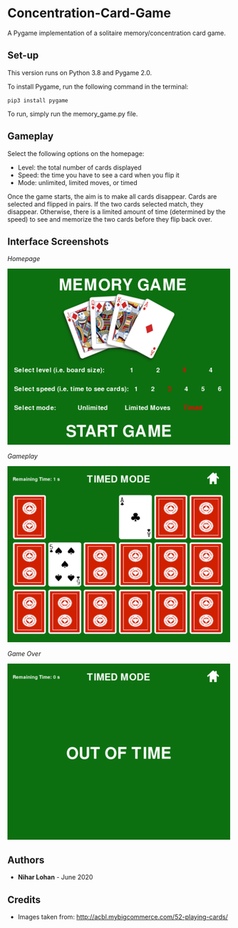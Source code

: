 # Concentration-Card-Game
A Pygame implementation of a solitaire memory/concentration card game.

## Set-up
This version runs on Python 3.8 and Pygame 2.0. 

To install Pygame, run the following command in the terminal:

```
pip3 install pygame
```

To run, simply run the memory_game.py file.

## Gameplay
Select the following options on the homepage:
* Level: the total number of cards displayed
* Speed: the time you have to see a card when you flip it
* Mode: unlimited, limited moves, or timed

Once the game starts, the aim is to make all cards disappear. Cards are selected and flipped in pairs.  If the two cards selected match, they disappear.  Otherwise, there is a limited amount of time (determined by the speed) to see and memorize the two cards before they flip back over.

## Interface Screenshots
<i>Homepage</i>

<img src="https://github.com/niharl/Concentration-Card-Game/blob/main/Home%20Page%20Screenshot.png" width=500>

<i>Gameplay</i>

<img src="https://github.com/niharl/Concentration-Card-Game/blob/main/Gameplay%20Screenshot.png" width=500>

<i>Game Over</i>

<img src="https://github.com/niharl/Concentration-Card-Game/blob/main/Game%20Over%20Screenshot.png" width=500>

## Authors

* **Nihar Lohan** - June 2020

## Credits
* Images taken from:
    http://acbl.mybigcommerce.com/52-playing-cards/
